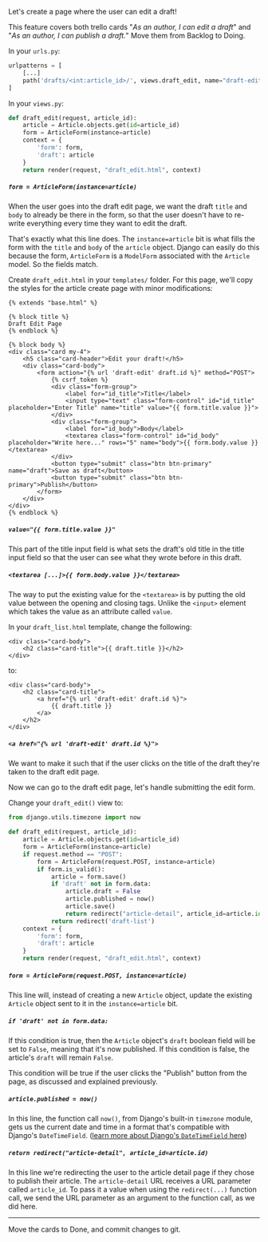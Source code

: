 Let's create a page where the user can edit a draft!

This feature covers both trello cards "_As an author, I can edit a draft_" and "_As an author, I can publish a draft._" Move them from Backlog to Doing.

In your `urls.py`:

```python
urlpatterns = [
    [...]
    path('drafts/<int:article_id>/', views.draft_edit, name="draft-edit"),
]
```

In your `views.py`:

```python
def draft_edit(request, article_id):
    article = Article.objects.get(id=article_id)
    form = ArticleForm(instance=article)
    context = {
        'form': form,
        'draft': article
    }
    return render(request, "draft_edit.html", context)
```

##### `form = ArticleForm(instance=article)`

When the user goes into the draft edit page, we want the draft `title` and `body` to already be there in the form, so that the user doesn't have to re-write everything every time they want to edit the draft.

That's exactly what this line does. The `instance=article` bit is what fills the form with the `title` and `body` of the `article` object. Django can easily do this because the form, `ArticleForm` is a `ModelForm` associated with the `Article` model. So the fields match.

Create `draft_edit.html` in your `templates/` folder. For this page, we'll copy the styles for the article create page with minor modifications:

```django
{% extends "base.html" %}

{% block title %}
Draft Edit Page
{% endblock %}

{% block body %}
<div class="card my-4">
    <h5 class="card-header">Edit your draft!</h5>
    <div class="card-body">
        <form action="{% url 'draft-edit' draft.id %}" method="POST">
            {% csrf_token %}
            <div class="form-group">
                <label for="id_title">Title</label>
                <input type="text" class="form-control" id="id_title" placeholder="Enter Title" name="title" value="{{ form.title.value }}">
            </div>
            <div class="form-group">
                <label for="id_body">Body</label>
                <textarea class="form-control" id="id_body" placeholder="Write here..." rows="5" name="body">{{ form.body.value }}</textarea>
            </div>
            <button type="submit" class="btn btn-primary" name="draft">Save as draft</button>
            <button type="submit" class="btn btn-primary">Publish</button>
        </form>
    </div>
</div>
{% endblock %}
```

##### `value="{{ form.title.value }}"`

This part of the title input field is what sets the draft's old title in the title input field so that the user can see what they wrote before in this draft.

##### `<textarea [...]>{{ form.body.value }}</textarea>`

The way to put the existing value for the `<textarea>` is by putting the old value between the opening and closing tags. Unlike the `<input>` element which takes the value as an attribute called `value`.

In your `draft_list.html` template, change the following:

```django
<div class="card-body">
    <h2 class="card-title">{{ draft.title }}</h2>
</div>
```

to:

```django
<div class="card-body">
    <h2 class="card-title">
        <a href="{% url 'draft-edit' draft.id %}">
            {{ draft.title }}
        </a>
    </h2>
</div>
```

##### `<a href="{% url 'draft-edit' draft.id %}">`

We want to make it such that if the user clicks on the title of the draft they're taken to the draft edit page.

Now we can go to the draft edit page, let's handle submitting the edit form.

Change your `draft_edit()` view to:

```python
from django.utils.timezone import now

def draft_edit(request, article_id):
    article = Article.objects.get(id=article_id)
    form = ArticleForm(instance=article)
    if request.method == "POST":
        form = ArticleForm(request.POST, instance=article)
        if form.is_valid():
            article = form.save()
            if 'draft' not in form.data:
                article.draft = False
                article.published = now()
                article.save()
                return redirect("article-detail", article_id=article.id)
            return redirect('draft-list')
    context = {
        'form': form,
        'draft': article
    }
    return render(request, "draft_edit.html", context)
```

##### `form = ArticleForm(request.POST, instance=article)`

This line will, instead of creating a new `Article` object, update the existing `Article` object sent to it in the `instance=article` bit.

##### `if 'draft' not in form.data:`

If this condition is true, then the `Article` object's `draft` boolean field will be set to `False`, meaning that it's now published. If this condition is false, the article's `draft` will remain `False`.

This condition will be true if the user clicks the "Publish" button from the page, as discussed and explained previously.

##### `article.published = now()`

In this line, the function call `now()`, from Django's built-in `timezone` module, gets us the current date and time in a format that's compatible with Django's `DateTimeField`. ([learn more about Django's `DateTimeField` here](https://docs.djangoproject.com/en/2.2/ref/models/fields/#datetimefield))

##### `return redirect("article-detail", article_id=article.id)`

In this line we're redirecting the user to the article detail page if they chose to publish their article. The `article-detail` URL receives a URL parameter called `article_id`. To pass it a value when using the `redirect(...)` function call, we send the URL parameter as an argument to the function call, as we did here.

---

Move the cards to Done, and commit changes to git.
